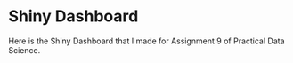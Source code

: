 # Shiny Dashboard  

Here is the Shiny Dashboard that I made for Assignment 9 of Practical Data Science.


